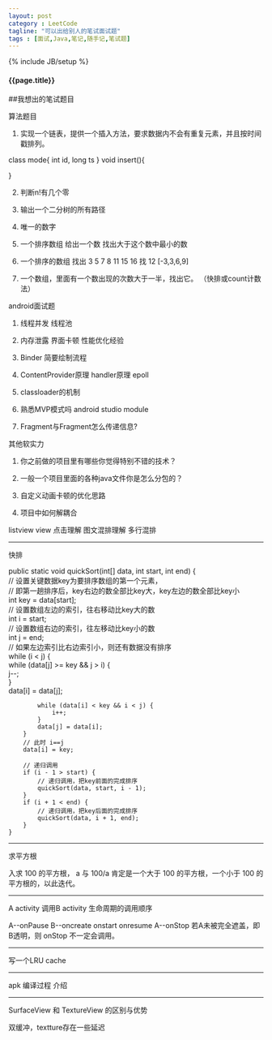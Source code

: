 ```yaml
---
layout: post
category : LeetCode
tagline: "可以出给别人的笔试面试题"
tags : [面试,Java,笔记,随手记,笔试题]
---
```

{% include JB/setup %}

<h4>{{page.title}}</h4>

##我想出的笔试题目

算法题目

1. 实现一个链表，提供一个插入方法，要求数据内不会有重复元素，并且按时间戳排列。

class mode{
	int id,
	long ts
}
void insert(){

}

2. 判断n!有几个零

3. 输出一个二分树的所有路径

6. 唯一的数字
 
4. 一个排序数组 给出一个数 找出大于这个数中最小的数

5. 一个排序的数组 找出 3 5 7 8 11 15 16  找 12     [-3,3,6,9]

6. 一个数组，里面有一个数出现的次数大于一半，找出它。 （快排或count计数法）

android面试题

1. 线程并发 线程池

2. 内存泄露 界面卡顿 性能优化经验
 
3. Binder 简要绘制流程 

4. ContentProvider原理 handler原理 epoll

5. classloader的机制

6. 熟悉MVP模式吗 android studio module

7. Fragment与Fragment怎么传递信息?

其他软实力

1. 你之前做的项目里有哪些你觉得特别不错的技术？

2. 一般一个项目里面的各种java文件你是怎么分包的？

3. 自定义动画卡顿的优化思路

4. 项目中如何解耦合


listview  view 点击理解
图文混排理解
多行混排

----

快排

public static void quickSort(int[] data, int start, int end) {  
        // 设置关键数据key为要排序数组的第一个元素，  
        // 即第一趟排序后，key右边的数全部比key大，key左边的数全部比key小  
        int key = data[start];  
        // 设置数组左边的索引，往右移动比key大的数  
        int i = start;  
        // 设置数组右边的索引，往左移动比key小的数  
        int j = end;  
        // 如果左边索引比右边索引小，则还有数据没有排序  
        while (i < j) {  
            while (data[j] >= key && j > i) {  
                j--;  
            }  
            data[i] = data[j];  
  
            while (data[i] < key && i < j) {  
                i++;  
            }  
            data[j] = data[i];  
        }  
        // 此时 i==j  
        data[i] = key;  
  
        // 递归调用  
        if (i - 1 > start) {  
            // 递归调用，把key前面的完成排序  
            quickSort(data, start, i - 1);  
        }  
        if (i + 1 < end) {  
            // 递归调用，把key后面的完成排序  
            quickSort(data, i + 1, end);  
        }  
    }  

-----

求平方根

入求 100 的平方根，  a 与 100/a 肯定是一个大于 100 的平方根，一个小于 100 的平方根的，以此迭代。


-----

A activity 调用B activity 生命周期的调用顺序

 A--onPause B--oncreate  onstart  onresume  A--onStop  若A未被完全遮盖，即B透明，则 onStop 不一定会调用。

-----

写一个LRU cache


-----

apk 编译过程 介绍

-----

SurfaceView 和 TextureView 的区别与优势

双缓冲，textture存在一些延迟

